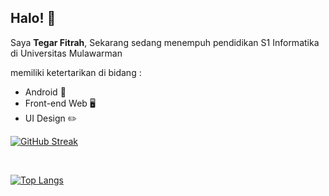 ## Halo! 👋

Saya **Tegar Fitrah**,
Sekarang sedang menempuh pendidikan S1 Informatika di Universitas Mulawarman

memiliki ketertarikan di bidang :
- Android 📱
- Front-end Web 🖥️
- UI Design ✏️

[![GitHub Streak](https://streak-stats.demolab.com?user=tegarfn&theme=dark&hide_border=true&locale=id&mode=weekly)](https://git.io/streak-stats)

<br>

[![Top Langs](https://github-readme-stats.vercel.app/api/top-langs/?username=tegarfn&layout=compact)](https://github.com/anuraghazra/github-readme-stats)
